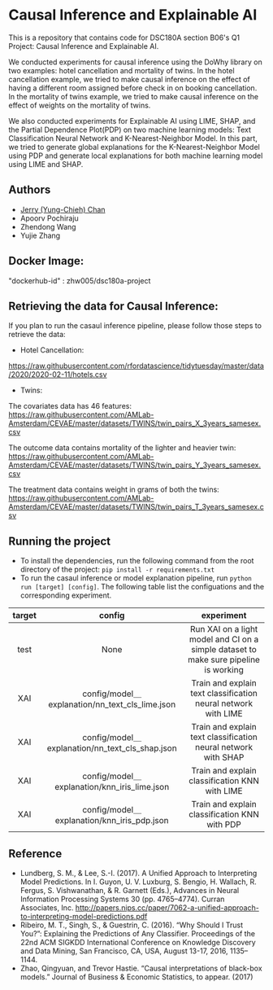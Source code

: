 # Causal Inference and Explainable AI

This is a repository that contains code for DSC180A section B06's Q1 Project: Causal Inference and Explainable AI. 

We conducted experiments for causal inference using the DoWhy library on two examples: hotel cancellation and mortality of twins. In the hotel cancellation example, we tried to make causal inference on the effect of having a different room assigned before check in on booking cancellation. In the mortality of twins example, we tried to make causal inference on the effect of weights on the mortality of twins. 

We also conducted experiments for Explainable AI using LIME, SHAP, and the Partial Dependence Plot(PDP) on two machine learning models: Text Classification Neural Network and K-Nearest-Neighbor Model. In this part, we tried to generate global explanations for the K-Nearest-Neighbor Model using PDP and generate local explanations for both machine learning model using LIME and SHAP.

## Authors
- [Jerry (Yung-Chieh) Chan](https://github.com/JerryYC)
- Apoorv Pochiraju
- Zhendong Wang
- Yujie Zhang


## Docker Image:
"dockerhub-id" : zhw005/dsc180a-project

## Retrieving the data for Causal Inference:
If you plan to run the casaul inference pipeline, please follow those steps to retrieve the data:

* Hotel Cancellation: 

https://raw.githubusercontent.com/rfordatascience/tidytuesday/master/data/2020/2020-02-11/hotels.csv 

* Twins: 

The covariates data has 46 features: https://raw.githubusercontent.com/AMLab-Amsterdam/CEVAE/master/datasets/TWINS/twin_pairs_X_3years_samesex.csv

The outcome data contains mortality of the lighter and heavier twin: https://raw.githubusercontent.com/AMLab-Amsterdam/CEVAE/master/datasets/TWINS/twin_pairs_Y_3years_samesex.csv

The treatment data contains weight in grams of both the twins: https://raw.githubusercontent.com/AMLab-Amsterdam/CEVAE/master/datasets/TWINS/twin_pairs_T_3years_samesex.csv


## Running the project

* To install the dependencies, run the following command from the root directory of the project: `pip install -r requirements.txt`
* To run the casaul inference or model explanation pipeline, run `python run [target] [config]`. The following table list the configuations and the corresponding experiment.  

 target | config | experiment |
| :---: | :---: | :---: |
| test | None | Run XAI on a light model and CI on a simple dataset to make sure pipeline is working |
| XAI | config/model＿explanation/nn_text_cls_lime.json | Train and explain text classification neural network with LIME |
| XAI | config/model＿explanation/nn_text_cls_shap.json | Train and explain text classification neural network with SHAP |
| XAI | config/model＿explanation/knn_iris_lime.json | Train and explain classification KNN with LIME |
| XAI | config/model＿explanation/knn_iris_pdp.json | Train and explain classification KNN with PDP |

## Reference

* Lundberg, S. M., & Lee, S.-I. (2017). A Unified Approach to Interpreting Model Predictions. In I. Guyon, U. V. Luxburg, S. Bengio, H. Wallach, R. Fergus, S. Vishwanathan, & R. Garnett (Eds.), Advances in Neural Information Processing Systems 30 (pp. 4765–4774). Curran Associates, Inc. http://papers.nips.cc/paper/7062-a-unified-approach-to-interpreting-model-predictions.pdf
* Ribeiro, M. T., Singh, S., & Guestrin, C. (2016). “Why Should I Trust You?”: Explaining the Predictions of Any Classifier. Proceedings of the 22nd ACM SIGKDD International Conference on Knowledge Discovery and Data Mining, San Francisco, CA, USA, August 13-17, 2016, 1135–1144.
* Zhao, Qingyuan, and Trevor Hastie. “Causal interpretations of black-box models.” Journal of Business & Economic Statistics, to appear. (2017)
